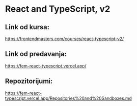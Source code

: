 # React and TypeScript, v2

## Link od kursa:

https://frontendmasters.com/courses/react-typescript-v2/

## Link od predavanja:

https://fem-react-typescript.vercel.app/

## Repozitorijumi:

https://fem-react-typescript.vercel.app/Repositories%20and%20Sandboxes.md
